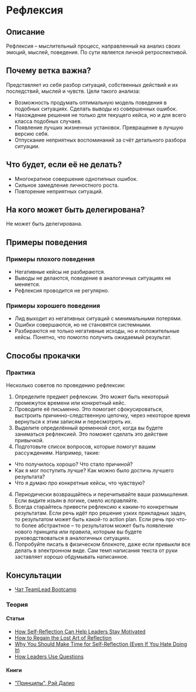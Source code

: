 # Рефлексия
## Описание
Рефлексия – мыслительный процесс, направленный на анализ своих эмоций, мыслей, поведения. По сути является личной ретроспективой.

## Почему ветка важна?
Представляет из себя разбор ситуаций, собственных действий и их последствий, мыслей и чувств. Цели такого анализа:

- Возможность продумать оптимальную модель поведения в подобных ситуациях. Сделать выводы из совершенных ошибок.
- Нахождение решения не только для текущего кейса, но и для всего класса подобных случаев.
- Появление лучших жизненных установок. Превращение в лучшую версию себя.
- Отпускание неприятных воспоминаний за счёт детального разбора ситуации.

## Что будет, если её не делать?
- Многократное совершение однотипных ошибок.
- Сильное замедление личностного роста.
- Повторение неприятных ситуаций.

## На кого может быть делегирована?
Не может быть делегирована.

## Примеры поведения
### Примеры плохого поведения
- Негативные кейсы не разбираются.
- Выводы не делаются, поведение в аналогичных ситуациях не меняется.
- Рефлексия проводится не регулярно.

### Примеры хорошего поведения
- Лид выходит из негативных ситуаций с минимальными потерями.
- Ошибки совершаются, но не становятся системными.
- Разбираются не только негативные исходы, но и положительные кейсы. Понятно, что помогло получить ожидаемый результат.

## Способы прокачки
### Практика
Несколько советов по проведению рефлексии:
1. Определите предмет рефлексии. Это может быть некоторый промежуток времени или конкретный кейс.
2. Проводите её письменно. Это помогает сфокусироваться, выстроить причинно-следственную цепочку, через некоторое время вернуться к этим записям и пересмотреть их.
3. Выделите определённый временной слот, когда вы будете заниматься рефлексией. Это поможет сделать это действие привычкой.
4. Подготовьте список вопросов, которые помогут вашим рассуждениям. Например, такие:
  - Что получилось хорошо? Что стало причиной?
  - Как я мог поступить лучше? Как можно было достичь лучшего результата?
  - Что я думаю про конкретные кейсы, что чувствую?
4. Периодически возвращайтесь и перечитывайте ваши размышления. Если видите изъян в логике, смело исправляйте.
5. Всегда старайтесь привести рефлексию к каким-то конкретным результатам. Если речь идёт про решение узких прикладных задач, то результатом может быть какой-то action plan. Если речь про что-то более абстрактное – то результатом может быть появление нового принципа или правила, которым вы будете руководствоваться в аналогичных ситуациях.
6. Попробуйте писать в физическом блокноте, даже если привыкли все делать в электронном виде. Сам темп написания текста от руки заставляет хорошо обдумывать написанное.

## Консультации
- [Чат TeamLead Bootcamp](https://t.me/teamlead_bootcamp)

### Теория
#### Статьи
- [How Self-Reflection Can Help Leaders Stay Motivated](https://hbr.org/2018/09/how-self-reflection-can-help-leaders-stay-motivated)
- [How to Regain the Lost Art of Reflection](https://hbr.org/2017/09/how-to-regain-the-lost-art-of-reflection)
- [Why You Should Make Time for Self-Reflection (Even If You Hate Doing It)](https://hbr.org/2017/03/why-you-should-make-time-for-self-reflection-even-if-you-hate-doing-it)
- [How Leaders Use Questions](https://hbswk.hbs.edu/archive/how-leaders-use-questions)

#### Книги
- ["Принципы", Рэй Далио](https://www.mann-ivanov-ferber.ru/books/princzipyi/)
